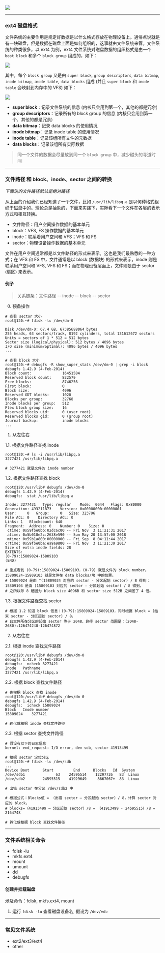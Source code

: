 ![](https://raw.githubusercontent.com/hsxhr-10/picture/master/FS%20Layer.png)

---

### ext4 磁盘格式

文件系统的主要作用是规定好数据是以什么格式存放在物理设备上。通俗点说就是有一块磁盘，但是数据在磁盘上面是如何组织的，这事就由文件系统来管。文件系统的种类很多，以 ext4 为例，ext4 文件系统对磁盘数据的组织格式是由一个 `boot block` 和多个 `block group` 组成的，如下：

![](https://raw.githubusercontent.com/hsxhr-10/picture/master/ext4-磁盘格式1.png)

其中，每个 `block group` 又是由 `super block`, `group descriptors`, `data bitmap`, `inode bitmap`, `inode table`, `data blocks` 组成 (并且 `super block` 和 `inode table` 会映射到内存中的 VFS) 如下：

![](https://raw.githubusercontent.com/hsxhr-10/picture/master/ext4-磁盘格式2.png)

- **super block**：记录文件系统的信息 (内核只会用到第一个，其他的都是冗余)
- **group descriptors**：记录所有的 block group 的信息 (内核只会用到第一个，其他的都是冗余)
- **data bitmap**：记录 data blocks 的使用情况
- **inode bitmap**：记录 inode table 的使用情况
- **inode table**：记录该组所有文件的元数据
- **data blocks**：记录该组所有实际数据

> 同一个文件的数据会尽量放到同一个 `block group` 中，减少磁头的寻道时间

---

### 文件路径 和 block、inode、sector 之间的转换

*下面说的文件路径默认是绝对路径*

从上面的介绍我们已经知道了一个文件，比如 `/usr/lib/libpq.a` 是以何种格式组织于磁盘中的。理论总是抽象的，下面来实践下，实际看下一个文件在各层的表示方式和相互转换。

- 文件路径：用户空间操作数据的基本单元
- block：VFS, FS 操作数据的基本单元
- inode：联系着用户空间和 VFS；VFS 和 FS
- sector：物理设备操作数据的基本单元

文件在用户空间通常都是以文件路径的形式来表示，这也是我们最熟悉的一种方式；在 VFS 和 FS 中，文件通常是以 block (数据块) 的形式来表示，inode 则是联系用户空间和 VFS, VFS 和 FS；而在物理设备层面上，文件则是由于 sector (扇区) 来表示。

#### 例子

> 关系链条：文件路径 -- inode -- block -- sector

0. 预备操作

```
# 查看 sector 大小
root@120:~# fdisk -lu /dev/dm-0

Disk /dev/dm-0: 67.4 GB, 67385688064 bytes
255 heads, 63 sectors/track, 8192 cylinders, total 131612672 sectors
Units = sectors of 1 * 512 = 512 bytes
Sector size (logical/physical): 512 bytes / 4096 bytes
I/O size (minimum/optimal): 4096 bytes / 4096 bytes
...

# 查看 block 大小
root@120:~# debugfs -R show_super_stats /dev/dm-0 | grep -i block
debugfs 1.42.9 (4-Feb-2014)
Block count:              16451584
Reserved block count:     822579
Free blocks:              8746256
First block:              0
Block size:               4096
Reserved GDT blocks:      1020
Blocks per group:         32768
Inode blocks per group:   512
Flex block group size:    16
Reserved blocks uid:      0 (user root)
Reserved blocks gid:      0 (group root)
Journal backup:           inode blocks
...
```

1. 从左往右

1.1. 根据文件路径查找 inode

```
root@120:~# ls -i /usr/lib/libpq.a
3277421 /usr/lib/libpq.a

# 3277421 就是文件的 inode number
```

1.2. 根据文件路径查找 block

```
root@120:/usr/lib# debugfs /dev/dm-0
debugfs 1.42.9 (4-Feb-2014)
debugfs:  stat /usr/lib/libpq.a

Inode: 3277421   Type: regular    Mode:  0644   Flags: 0x80000
Generation: 493211873    Version: 0x00000000:00000001
User:     0   Group:     0   Size: 323796
File ACL: 0    Directory ACL: 0
Links: 1   Blockcount: 640
Fragment:  Address: 0    Number: 0    Size: 0
 ctime: 0x59fbe0bb:02dc6c00 -- Fri Nov  3 11:21:31 2017
 atime: 0x5b010e2c:2638e590 -- Sun May 20 13:57:00 2018
 mtime: 0x59b1a800:00000000 -- Fri Sep  8 04:11:44 2017
crtime: 0x59fbe0ba:ea9a9800 -- Fri Nov  3 11:21:30 2017
Size of extra inode fields: 28
EXTENTS:
(0-79):15809024-15809103
(END)

# 重点看到 (0-79):15809024-15809103，(0-79) 就是文件的 block number，15809024-15809103 就是文件在 data blocks/块 中的位置。
# 15809024 是由 "(15809024 对应的 sector - 分区起始 sector) / 8 得到；15809103 是由 (15809103 对应的 sector - 分区起始 sector) / 8 得到，
# 之所以除 8 是因为 block size 4096B 和 sector size 512B 之间差了 4 倍。
```

1.3. 根据文件路径查找 sector

```
# 根据 1.2 知道 block 信息：(0-79):15809024-15809103，同时根据 block = (结束 sector - 分区起始 sector) / 8，
# 且文件所在分区的起始 sector 等于 2048，算得 sector 范围是：(2048-2680):126474240-126474872
```

2. 从右往左

2.1. 根据 inode 查找文件路径

```
root@120:/usr/lib# debugfs /dev/dm-0
debugfs 1.42.9 (4-Feb-2014)
debugfs:  ncheck 3277421
Inode	Pathname
3277421	/usr/lib/libpq.a
```

2.2. 根据 block 查找文件路径

```
# 先根据 block 查找 inode
root@120:/usr/lib# debugfs /dev/dm-0
debugfs 1.42.9 (4-Feb-2014)
debugfs:  icheck 15809024
Block	Inode number
15809024	3277421

# 转化成根据 inode 查找文件路径
```

2.3. 根据 sector 查找文件路径

```
# 假设有以下的日志信息
kernel: end_request: I/O error, dev sdb, sector 41913499

# 根据 sector 定位分区
root@120:~# fdisk -lu /dev/sdb
...
Device Boot      Start         End      Blocks   Id  System
/dev/sdb1              63    24595514    12297726   83  Linux
/dev/sdb2        24595515    41929649     8667067+  83  Linux

# 出错 sector 在分区 /dev/sdb2 中

# 根据公式：Blocks值 = （出错 sector – 分区起始 sector）/ 8，计算 sector 对应的 block，
# blocks=（41913499 – 分区起始 sector）/8 = （41913499 - 24595515）/8 = 2164748

# 转化成根据 block 查找文件路径
```

---

### 文件系统相关命令

- fdisk -lu
- mkfs.ext4
- mount
- umount
- dd
- debugfs

#### 创建并挂载磁盘

涉及命令：fdisk, mkfs.ext4, mount

1. 运行 `fdisk -lu` 查看磁盘设备名, 假设为 `/dev/vdb`


---

### 常见文件系统

- ext2/ext3/ext4
- other

